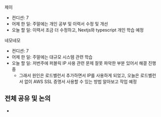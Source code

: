 
제이
- 컨디션: 7
- 어제 한 일: 주말에는 개인 공부 및 이력서 수정 및 개선
- 오늘 할 일: 이력서 조금 더 수정하고, Nextjs와 typescript 개인 학습 예정

네모네모
- 컨디션: 7
- 어제 한 일: 주말에는 대규모 시스템 관련 학습
- 오늘 할 일: 저번주에 퍼블릭 IP 사용 관련 문제 잘못 파악한 부분 있어서 해결 진행중
	- 그래서 원인은 로드벨런서 추가하면서 IP를 사용하게 되었고, 오늘은 로드벨런서 없이 AWS SSL 증명서 사용할 수 있는 방법 알아보고 작업 예정

## 전체 공유 및 논의
- 
